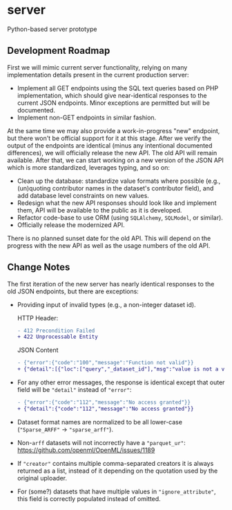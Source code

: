 # server
Python-based server prototype

## Development Roadmap
First we will mimic current server functionality, relying on many implementation details
present in the current production server:

 - Implement all GET endpoints using the SQL text queries based on PHP implementation,
   which should give near-identical responses to the current JSON endpoints. Minor
   exceptions are permitted but will be documented.
 - Implement non-GET endpoints in similar fashion.

At the same time we may also provide a work-in-progress "new" endpoint, but there won't
be official support for it at this stage. After we verify the output of the endpoints
are identical (minus any intentional documented differences), we will officially release
the new API. The old API will remain available. After that, we can start working on a
new version of the JSON API which is more standardized, leverages typing, and so on:

 - Clean up the database: standardize value formats where possible (e.g., (un)quoting
   contributor names in the dataset's contributor field), and add database level
   constraints on new values.
 - Redesign what the new API responses should look like and implement them,
   API will be available to the public as it is developed.
 - Refactor code-base to use ORM (using `SQLAlchemy`, `SQLModel`, or similar).
 - Officially release the modernized API.

There is no planned sunset date for the old API. This will depend on the progress with
the new API as well as the usage numbers of the old API.

## Change Notes
The first iteration of the new server has nearly identical responses to the old JSON
endpoints, but there are exceptions:

 - Providing input of invalid types (e.g., a non-integer dataset id).

   HTTP Header:
   ```diff
   - 412 Precondition Failed
   + 422 Unprocessable Entity
   ```

   JSON Content
   ```diff
   - {"error":{"code":"100","message":"Function not valid"}}
   + {"detail":[{"loc":["query","_dataset_id"],"msg":"value is not a valid integer","type":"type_error.integer"}]}
   ```

 - For any other error messages, the response is identical except that outer field
   will be `"detail"` instead of `"error"`:
   ```diff
   - {"error":{"code":"112","message":"No access granted"}}
   + {"detail":{"code":"112","message":"No access granted"}}
   ```

 - Dataset format names are normalized to be all lower-case
   (`"Sparse_ARFF"` ->  `"sparse_arff"`).
 - Non-`arff` datasets will not incorrectly have a `"parquet_ur"`:
   https://github.com/openml/OpenML/issues/1189
 - If `"creator"` contains multiple comma-separated creators it is always returned
   as a list, instead of it depending on the quotation used by the original uploader.
 - For (some?) datasets that have multiple values in `"ignore_attribute"`, this field
   is correctly populated instead of omitted.
